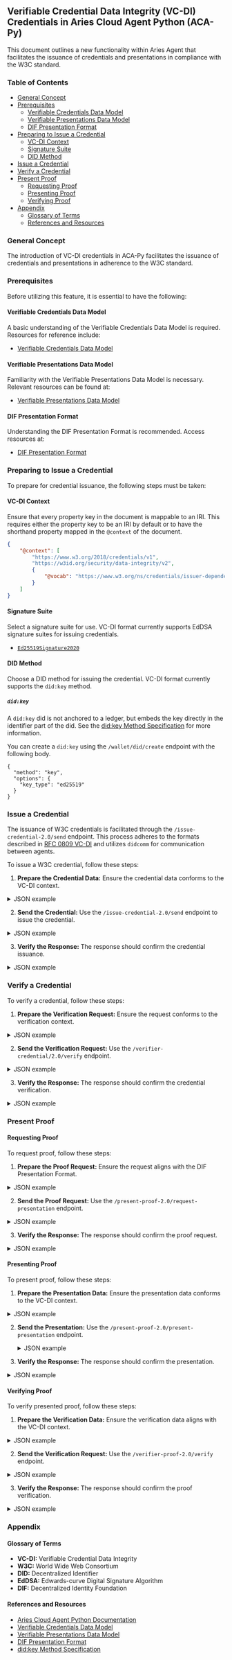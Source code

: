 ## Verifiable Credential Data Integrity (VC-DI) Credentials in Aries Cloud Agent Python (ACA-Py)

This document outlines a new functionality within Aries Agent that facilitates the issuance of credentials and presentations in compliance with the W3C standard.

### Table of Contents

- [General Concept](#general-concept)
- [Prerequisites](#prerequisites)
  - [Verifiable Credentials Data Model](#verifiable-credentials-data-model)
  - [Verifiable Presentations Data Model](#verifiable-presentations-data-model)
  - [DIF Presentation Format](#dif-presentation-format)
- [Preparing to Issue a Credential](#preparing-to-issue-a-credential)
  - [VC-DI Context](#vc-di-context)
  - [Signature Suite](#signature-suite)
  - [DID Method](#did-method)
- [Issue a Credential](#issue-a-credential)
- [Verify a Credential](#verify-a-credential)
- [Present Proof](#present-proof)
  - [Requesting Proof](#requesting-proof)
  - [Presenting Proof](#presenting-proof)
  - [Verifying Proof](#verifying-proof)
- [Appendix](#appendix)
  - [Glossary of Terms](#glossary-of-terms)
  - [References and Resources](#references-and-resources)

### General Concept

The introduction of VC-DI credentials in ACA-Py facilitates the issuance of credentials and presentations in adherence to the W3C standard.

### Prerequisites

Before utilizing this feature, it is essential to have the following:

#### Verifiable Credentials Data Model

A basic understanding of the Verifiable Credentials Data Model is required. Resources for reference include:

- [Verifiable Credentials Data Model](https://www.w3.org/TR/vc-data-model/)

#### Verifiable Presentations Data Model

Familiarity with the Verifiable Presentations Data Model is necessary. Relevant resources can be found at:

- [Verifiable Presentations Data Model](https://www.w3.org/TR/vc-data-model/#presentations)

#### DIF Presentation Format

Understanding the DIF Presentation Format is recommended. Access resources at:

- [DIF Presentation Format](https://identity.foundation/presentation-exchange/)

### Preparing to Issue a Credential

To prepare for credential issuance, the following steps must be taken:

#### VC-DI Context

Ensure that every property key in the document is mappable to an IRI. This requires either the property key to be an IRI by default or to have the shorthand property mapped in the `@context` of the document.

```json
{
    "@context": [
        "https://www.w3.org/2018/credentials/v1",
        "https://w3id.org/security/data-integrity/v2",
        {
            "@vocab": "https://www.w3.org/ns/credentials/issuer-dependent#"
        }
    ]
}
```

#### Signature Suite

Select a signature suite for use. VC-DI format currently supports EdDSA signature suites for issuing credentials.

- [`Ed25519Signature2020`](https://w3c.github.io/vc-di-eddsa/#ed25519signature2020-0)

#### DID Method

Choose a DID method for issuing the credential. VC-DI format currently supports the `did:key` method.

##### `did:key`

A `did:key` did is not anchored to a ledger, but embeds the key directly in the identifier part of the did. See the [did:key Method Specification](https://w3c-ccg.github.io/did-method-key/) for more information.

You can create a `did:key` using the `/wallet/did/create` endpoint with the following body.

```jsonc
{
  "method": "key",
  "options": {
    "key_type": "ed25519"
  }
}
```

### Issue a Credential

The issuance of W3C credentials is facilitated through the `/issue-credential-2.0/send` endpoint. This process adheres to the formats described in [RFC 0809 VC-DI](https://github.com/hyperledger/aries-rfcs/blob/main/features/0809-w3c-data-integrity-credential-attachment/README.md) and utilizes `didcomm` for communication between agents.

To issue a W3C credential, follow these steps:

1. **Prepare the Credential Data:**
Ensure the credential data conforms to the VC-DI context.

<details>
<summary>JSON example</summary>

```jsonc
{
  "@context": [
    "https://www.w3.org/2018/credentials/v1",
    "https://w3id.org/security/data-integrity/v2",
    {
      "@vocab": "https://www.w3.org/ns/credentials/issuer-dependent#"
    }
  ],
  "type": ["VerifiableCredential"],
  "issuer": "did:key:z6MkqG......",
  "issuanceDate": "2023-01-01T00:00:00Z",
  "credentialSubject": {
    "id": "did:key:z6Mkh......",
    "name": "John Doe"
  },
  "proof": {
    "type": "Ed25519Signature2020",
    "created": "2023-01-01T00:00:00Z",
    "proofPurpose": "assertionMethod",
    "verificationMethod": "did:key:z6MkqG......#z6MkqG......",
    "jws": "eyJhbGciOiJFZERTQSJ9..."
  }
}
```
</details>

2. **Send the Credential:**
Use the `/issue-credential-2.0/send` endpoint to issue the credential.

<details>
<summary>JSON example</summary>

```jsonc
{
  "auto_issue": true,
  "auto_remove": false,
  "comment": "Issuing a test credential",
  "credential_preview": {
    "@type": "https://didcomm.org/issue-credential/2.0/credential-preview",
    "attributes": [
      {"name": "name", "value": "John Doe"}
    ]
  },
  "trace": false
}
```
</details>

3. **Verify the Response:**
The response should confirm the credential issuance.

<details>
<summary>JSON example</summary>

```jsonc
{
  "state": "credential_issued",
  "credential_id": "12345",
  "thread_id": "abcde",
  "role": "issuer"
}
```
</details>

### Verify a Credential

To verify a credential, follow these steps:

1. **Prepare the Verification Request:**
Ensure the request conforms to the verification context.

<details>
<summary>JSON example</summary>

```jsonc
{
  "verifiableCredential": [
    {
      "@context": [
        "https://www.w3.org/2018/credentials/v1",
        "https://w3id.org/security/data-integrity/v2"
      ],
      "type": ["VerifiableCredential"],
      "issuer": "did:key:z6MkqG......",
      "issuanceDate": "2023-01-01T00:00:00Z",
      "credentialSubject": {
        "id": "did:key:z6Mkh......",
        "name": "John Doe"
      },
      "proof": {
        "type": "Ed25519Signature2020",
        "created": "2023-01-01T00:00:00Z",
        "proofPurpose": "assertionMethod",
        "verificationMethod": "did:key:z6MkqG......#z6MkqG......",
        "jws": "eyJhbGciOiJFZERTQSJ9..."
      }
    }
  ]
}
```
</details>

2. **Send the Verification Request:**
Use the `/verifier-credential/2.0/verify` endpoint.

<details>
<summary>JSON example</summary>

```jsonc
{
  "presentation": {
    "verifiableCredential": [
      {
        "@context": [
          "https://www.w3.org/2018/credentials/v1",
          "https://w3id.org/security/data-integrity/v2"
        ],
        "type": ["VerifiableCredential"],
        "issuer": "did:key:z6MkqG......",
        "issuanceDate": "2023-01-01T00:00:00Z",
        "credentialSubject": {
          "id": "did:key:z6Mkh......",
          "name": "John Doe"
        },
        "proof": {
          "type": "Ed25519Signature2020",
          "created": "2023-01-01T00:00:00Z",
          "proofPurpose": "assertionMethod",
          "verificationMethod": "did:key:z6MkqG......#z6MkqG......",
          "jws": "eyJhbGciOiJFZERTQSJ9..."
        }
      }
    ]
  }
}
```
</details>

3. **Verify the Response:**
The response should confirm the credential verification.

<details>
<summary>JSON example</summary>

```jsonc
{
  "verified": true,
  "presentation": {
    "type": "VerifiablePresentation",
    "verifiableCredential": [
      {
        "@context": [
          "https://www.w3.org/2018/credentials/v1",
          "https://w3id.org/security/data-integrity/v2"
        ],
        "type": ["VerifiableCredential"],
        "issuer": "did:key:z6MkqG......",
        "issuanceDate": "2023-01-01T00:00:00Z",
        "credentialSubject": {
          "id": "did:key:z6Mkh......",
          "name": "John Doe"
        },
        "proof": {
          "type": "Ed25519Signature2020",
          "created": "2023-01-01T00:00:00Z",
          "proofPurpose": "assertionMethod",
          "verificationMethod": "did:key:z6MkqG......#z6MkqG......",
          "jws": "eyJhbGciOiJFZERTQSJ9..."
        }
      }
    ],
    "proof": {
      "type": "Ed25519Signature2020",
      "created": "2023-01-01T00:00:00Z",
      "proofPurpose": "authentication",
      "verificationMethod": "did:key:z6MkqG......#z6MkqG......",
      "jws": "eyJhbGciOiJFZERTQSJ9..."
    }
  }
}
```
</details>

### Present Proof

#### Requesting Proof

To request proof, follow these steps:

1. **Prepare the Proof Request:**
   Ensure the request aligns with the DIF Presentation Format.

  <details>
  <summary>JSON example</summary>

   ```jsonc
   {
     "presentation_definition": {
       "id": "example-presentation-definition",
       "input_descriptors": [
         {
           "id": "example-input-descriptor",
           "schema": [
             {
               "uri": "https://www.w3.org/2018/credentials/v1"
             }
           ],
           "constraints": {
             "fields": [
               {
                 "path": ["$.credentialSubject.name"],
                 "filter": {
                   "type": "string",
                   "pattern": "John Doe"
                 }
               }
             ]
           }
         }
       ]
     }
   }
   ```
   </details>

2. **Send the Proof Request:**
   Use the `/present-proof-2.0/request-presentation` endpoint.

  <details>
  <summary>JSON example</summary>

   ```jsonc
   {
     "comment": "Requesting proof of name",
     "presentation_request": {
       "presentation_definition": {
         "id": "example-presentation-definition",
         "input_descriptors": [
           {
             "id": "example-input-descriptor",
             "schema": [
               {
                 "uri": "https://www.w3.org/2018/credentials/v1"
               }
             ],
             "constraints": {
               "fields": [
                 {
                   "path": ["$.credentialSubject.name"],
                   "filter": {
                     "type": "string",
                     "pattern": "John Doe"
                   }
                 }
               ]
             }
           }
         ]
       }
     }
   }
   ```
  </details>

3. **Verify the Response:**
   The response should confirm the proof request.

<details>
<summary>JSON example</summary>

   ```jsonc
   {
     "state": "presentation_received",
     "thread_id": "abcde",
     "role": "verifier"
   }
   ```
   </details>

#### Presenting Proof

To present proof, follow these steps:

1. **Prepare the Presentation Data:**
   Ensure the presentation data conforms to the VC-DI context.

  <details>
  <summary>JSON example</summary>

   ```jsonc
   {
     "@context": [
       "https://www.w3.org/2018/credentials/v1",
       "https://w3id.org/security/data-integrity/v2"
     ],
     "type": ["VerifiablePresentation"],
     "verifiableCredential": [
       {
         "@context": [
           "https://www.w3.org/2018/credentials/v1",
           "https://w3id.org/security/data-integrity/v2"
         ],
         "type": ["VerifiableCredential"],
         "issuer": "did:key:z6MkqG......",
         "issuanceDate": "2023-01-01T00:00:00Z",
         "credentialSubject": {
           "id": "did:key:z6Mkh......",
           "name": "John Doe"
         },
         "proof": {
           "type": "Ed25519Signature2020",
           "created": "2023-01-01T00:00:00Z",
           "proofPurpose": "assertionMethod",
           "verificationMethod": "did:key:z6MkqG......#z6MkqG......",
           "jws": "eyJhbGciOiJFZERTQSJ9..."
         }
       }
     ]
   }
   ```
   </details>

2. **Send the Presentation:**
   Use the `/present-proof-2.0/present-presentation` endpoint.

   <details>
   <summary>JSON example</summary>

   ```jsonc
   {
     "presentation": {
       "@context": [
         "https://www.w3.org/2018/credentials/v1",
         "https://w3id.org/security/data-integrity/v2"
       ],
       "type": ["VerifiablePresentation"],
       "verifiableCredential": [
         {
           "@context": [
             "https://www.w3.org/2018/credentials/v1",
             "https://w3id.org/security/data-integrity/v2"
           ],
           "type": ["VerifiableCredential"],
           "issuer": "did:key:z6MkqG......",
           "issuanceDate": "2023-01-01T00:00:00Z",
           "credentialSubject": {
             "id": "did:key:z6Mkh......",
             "name": "John Doe"
           },
           "proof": {
             "type": "Ed25519Signature2020",
             "created": "2023-01-01T00:00:00Z",
             "proofPurpose": "assertionMethod",
             "verificationMethod": "did:key:z6MkqG......#z6MkqG......",
             "jws": "eyJhbGciOiJFZERTQSJ9..."
           }
         }
       ]
     },
     "comment": "Presenting proof of name"
   }
   ```
   </details>

3. **Verify the Response:**
   The response should confirm the presentation.

  <details>
  <summary>JSON example</summary>

   ```jsonc
   {
     "state": "presentation_sent",
     "thread_id": "abcde",
     "role": "prover"
   }
   ```
   </details>

#### Verifying Proof

To verify presented proof, follow these steps:

1. **Prepare the Verification Data:**
   Ensure the verification data aligns with the VC-DI context.

  <details>
  <summary>JSON example</summary>

   ```jsonc
   {
     "@context": [
       "https://www.w3.org/2018/credentials/v1",
       "https://w3id.org/security/data-integrity/v2"
     ],
     "type": ["VerifiablePresentation"],
     "verifiableCredential": [
       {
         "@context": [
           "https://www.w3.org/2018/credentials/v1",
           "https://w3id.org/security/data-integrity/v2"
         ],
         "type": ["VerifiableCredential"],
         "issuer": "did:key:z6MkqG......",
         "issuanceDate": "2023-01-01T00:00:00Z",
         "credentialSubject": {
           "id": "did:key:z6Mkh......",
           "name": "John Doe"
         },
         "proof": {
           "type": "Ed25519Signature2020",
           "created": "2023-01-01T00:00:00Z",
           "proofPurpose": "assertionMethod",
           "verificationMethod": "did:key:z6MkqG......#z6MkqG......",
           "jws": "eyJhbGciOiJFZERTQSJ9..."
         }
       }
     ]
   }
   ```
   </details>

2. **Send the Verification Request:**
   Use the `/verifier-proof-2.0/verify` endpoint.

  <details>
  <summary>JSON example</summary>

   ```jsonc
   {
     "presentation": {
       "@context": [
         "https://www.w3.org/2018/credentials/v1",
         "https://w3id.org/security/data-integrity/v2"
       ],
       "type": ["VerifiablePresentation"],
       "verifiableCredential": [
         {
           "@context": [
             "https://www.w3.org/2018/credentials/v1",
             "https://w3id.org/security/data-integrity/v2"
           ],
           "type": ["VerifiableCredential"],
           "issuer": "did:key:z6MkqG......",
           "issuanceDate": "2023-01-01T00:00:00Z",
           "credentialSubject": {
             "id": "did:key:z6Mkh......",
             "name": "John Doe"
           },
           "proof": {
             "type": "Ed25519Signature2020",
             "created": "2023-01-01T00:00:00Z",
             "proofPurpose": "assertionMethod",
             "verificationMethod": "did:key:z6MkqG......#z6MkqG......",
             "jws": "eyJhbGciOiJFZERTQSJ9..."
           }
         }
       ]
     }
   }
   ```
   </details>

3. **Verify the Response:**
   The response should confirm the proof verification.

  <details>
  <summary>JSON example</summary>

   ```jsonc
   {
     "verified": true,
     "presentation": {
       "type": "VerifiablePresentation",
       "verifiableCredential": [
         {
           "@context": [
             "https://www.w3.org/2018/credentials/v1",
             "https://w3id.org/security/data-integrity/v2"
           ],
           "type": ["VerifiableCredential"],
           "issuer": "did:key:z6MkqG......",
           "issuanceDate": "2023-01-01T00:00:00Z",
           "credentialSubject": {
             "id": "did:key:z6Mkh......",
             "name": "John Doe"
           },
           "proof": {
             "type": "Ed25519Signature2020",
             "created": "2023-01-01T00:00:00Z",
             "proofPurpose": "assertionMethod",
             "verificationMethod": "did:key:z6MkqG......#z6MkqG......",
             "jws": "eyJhbGciOiJFZERTQSJ9..."
           }
         }
       ]
     }
   }
   ```
   </details>

### Appendix

#### Glossary of Terms

- **VC-DI:** Verifiable Credential Data Integrity
- **W3C:** World Wide Web Consortium
- **DID:** Decentralized Identifier
- **EdDSA:** Edwards-curve Digital Signature Algorithm
- **DIF:** Decentralized Identity Foundation

#### References and Resources

- [Aries Cloud Agent Python Documentation](https://github.com/hyperledger/aries-cloudagent-python)
- [Verifiable Credentials Data Model](https://www.w3.org/TR/vc-data-model/)
- [Verifiable Presentations Data Model](https://www.w3.org/TR/vc-data-model/#presentations)
- [DIF Presentation Format](https://identity.foundation/presentation-exchange/)
- [did:key Method Specification](https://w3c-ccg.github.io/did-method-key/)